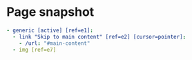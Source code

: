 # Page snapshot

```yaml
- generic [active] [ref=e1]:
  - link "Skip to main content" [ref=e2] [cursor=pointer]:
    - /url: "#main-content"
  - img [ref=e7]
```